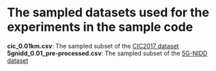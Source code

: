 # The sampled datasets used for the experiments in the sample code

**cic_0.01km.csv**: The sampled subset of the [CIC2017 dataset](https://www.unb.ca/cic/datasets/ids-2017.html)  
**5gnidd_0.01_pre-processed.csv**: The sampled subset of the [5G-NIDD dataset](https://ieee-dataport.org/documents/5g-nidd-comprehensive-network-intrusion-detection-dataset-generated-over-5g-wireless)  
